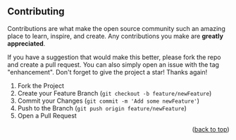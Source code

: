 <!-- CONTRIBUTING -->
## Contributing

Contributions are what make the open source community such an amazing place to learn, inspire, and create. Any contributions you make are **greatly appreciated**.

If you have a suggestion that would make this better, please fork the repo and create a pull request. You can also simply open an issue with the tag "enhancement".
Don't forget to give the project a star! Thanks again!

1. Fork the Project
2. Create your Feature Branch (`git checkout -b feature/newFeature`)
3. Commit your Changes (`git commit -m 'Add some newFeature'`)
4. Push to the Branch (`git push origin feature/newFeature`)
5. Open a Pull Request

<p align="right">(<a href="#top">back to top</a>)</p>
